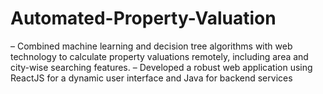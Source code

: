 # Automated-Property-Valuation
– Combined machine learning and decision tree algorithms with web technology to calculate property valuations remotely, including area and city-wise searching features. – Developed a robust web application using ReactJS for a dynamic user interface and Java for backend services 
